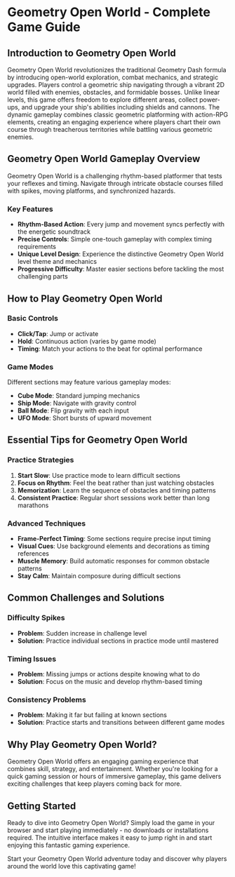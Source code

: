 # Geometry Open World - Complete Game Guide

## Introduction to Geometry Open World

Geometry Open World revolutionizes the traditional Geometry Dash formula by introducing open-world exploration, combat mechanics, and strategic upgrades. Players control a geometric ship navigating through a vibrant 2D world filled with enemies, obstacles, and formidable bosses. Unlike linear levels, this game offers freedom to explore different areas, collect power-ups, and upgrade your ship's abilities including shields and cannons. The dynamic gameplay combines classic geometric platforming with action-RPG elements, creating an engaging experience where players chart their own course through treacherous territories while battling various geometric enemies.

## Geometry Open World Gameplay Overview

Geometry Open World is a challenging rhythm-based platformer that tests your reflexes and timing. Navigate through intricate obstacle courses filled with spikes, moving platforms, and synchronized hazards.

### Key Features
- **Rhythm-Based Action**: Every jump and movement syncs perfectly with the energetic soundtrack
- **Precise Controls**: Simple one-touch gameplay with complex timing requirements
- **Unique Level Design**: Experience the distinctive Geometry Open World level theme and mechanics
- **Progressive Difficulty**: Master easier sections before tackling the most challenging parts

## How to Play Geometry Open World

### Basic Controls
- **Click/Tap**: Jump or activate
- **Hold**: Continuous action (varies by game mode)
- **Timing**: Match your actions to the beat for optimal performance

### Game Modes
Different sections may feature various gameplay modes:
- **Cube Mode**: Standard jumping mechanics
- **Ship Mode**: Navigate with gravity control
- **Ball Mode**: Flip gravity with each input
- **UFO Mode**: Short bursts of upward movement

## Essential Tips for Geometry Open World

### Practice Strategies
1. **Start Slow**: Use practice mode to learn difficult sections
2. **Focus on Rhythm**: Feel the beat rather than just watching obstacles
3. **Memorization**: Learn the sequence of obstacles and timing patterns
4. **Consistent Practice**: Regular short sessions work better than long marathons

### Advanced Techniques
- **Frame-Perfect Timing**: Some sections require precise input timing
- **Visual Cues**: Use background elements and decorations as timing references
- **Muscle Memory**: Build automatic responses for common obstacle patterns
- **Stay Calm**: Maintain composure during difficult sections

## Common Challenges and Solutions

### Difficulty Spikes
- **Problem**: Sudden increase in challenge level
- **Solution**: Practice individual sections in practice mode until mastered

### Timing Issues
- **Problem**: Missing jumps or actions despite knowing what to do
- **Solution**: Focus on the music and develop rhythm-based timing

### Consistency Problems
- **Problem**: Making it far but failing at known sections
- **Solution**: Practice starts and transitions between different game modes


## Why Play Geometry Open World?

Geometry Open World offers an engaging gaming experience that combines skill, strategy, and entertainment. Whether you're looking for a quick gaming session or hours of immersive gameplay, this game delivers exciting challenges that keep players coming back for more.

## Getting Started

Ready to dive into Geometry Open World? Simply load the game in your browser and start playing immediately - no downloads or installations required. The intuitive interface makes it easy to jump right in and start enjoying this fantastic gaming experience.

Start your Geometry Open World adventure today and discover why players around the world love this captivating game!